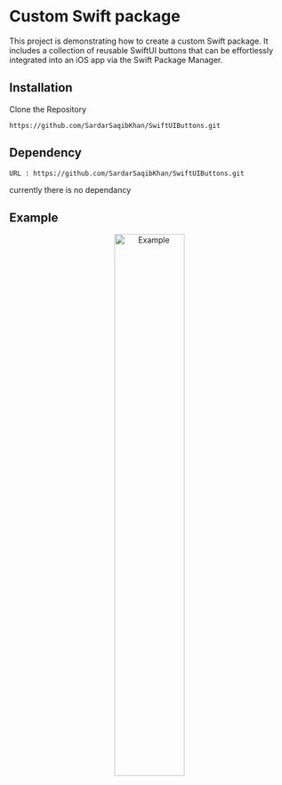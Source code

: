 # Custom Swift package

This project is demonstrating how to create a custom Swift package. It includes a collection of reusable SwiftUI buttons that can be effortlessly integrated into an iOS app via the Swift Package Manager.

## Installation

Clone the Repository

``` 
https://github.com/SardarSaqibKhan/SwiftUIButtons.git
```

## Dependency

```
URL : https://github.com/SardarSaqibKhan/SwiftUIButtons.git
```
currently there is no dependancy  
    


## Example

<p style="text-align:center;"><img src="https://github.com/stateman92/SwiftUIButton/blob/main/Resources/screenshot.png?raw=true" width="50%" alt="Example"></p>



